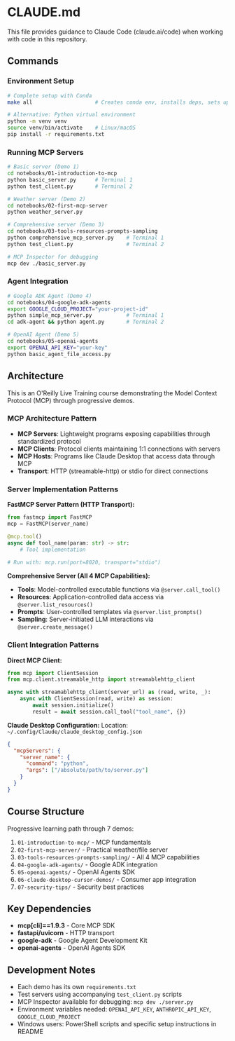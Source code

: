 # CLAUDE.md

This file provides guidance to Claude Code (claude.ai/code) when working with code in this repository.

## Commands

### Environment Setup
```bash
# Complete setup with Conda
make all                    # Creates conda env, installs deps, sets up notebooks

# Alternative: Python virtual environment
python -m venv venv
source venv/bin/activate    # Linux/macOS
pip install -r requirements.txt
```

### Running MCP Servers
```bash
# Basic server (Demo 1)
cd notebooks/01-introduction-to-mcp
python basic_server.py      # Terminal 1
python test_client.py       # Terminal 2

# Weather server (Demo 2)
cd notebooks/02-first-mcp-server
python weather_server.py

# Comprehensive server (Demo 3)
cd notebooks/03-tools-resources-prompts-sampling
python comprehensive_mcp_server.py    # Terminal 1
python test_client.py                 # Terminal 2

# MCP Inspector for debugging
mcp dev ./basic_server.py
```

### Agent Integration
```bash
# Google ADK Agent (Demo 4)
cd notebooks/04-google-adk-agents
export GOOGLE_CLOUD_PROJECT="your-project-id"
python simple_mcp_server.py           # Terminal 1
cd adk-agent && python agent.py       # Terminal 2

# OpenAI Agent (Demo 5)
cd notebooks/05-openai-agents
export OPENAI_API_KEY="your-key"
python basic_agent_file_access.py
```

## Architecture

This is an O'Reilly Live Training course demonstrating the Model Context Protocol (MCP) through progressive demos.

### MCP Architecture Pattern
- **MCP Servers**: Lightweight programs exposing capabilities through standardized protocol
- **MCP Clients**: Protocol clients maintaining 1:1 connections with servers
- **MCP Hosts**: Programs like Claude Desktop that access data through MCP
- **Transport**: HTTP (streamable-http) or stdio for direct connections

### Server Implementation Patterns

**FastMCP Server Pattern (HTTP Transport):**
```python
from fastmcp import FastMCP
mcp = FastMCP(server_name)

@mcp.tool()
async def tool_name(param: str) -> str:
    # Tool implementation
    
# Run with: mcp.run(port=8020, transport="stdio")
```

**Comprehensive Server (All 4 MCP Capabilities):**
- **Tools**: Model-controlled executable functions via `@server.call_tool()`
- **Resources**: Application-controlled data access via `@server.list_resources()`
- **Prompts**: User-controlled templates via `@server.list_prompts()`
- **Sampling**: Server-initiated LLM interactions via `@server.create_message()`

### Client Integration Patterns

**Direct MCP Client:**
```python
from mcp import ClientSession
from mcp.client.streamable_http import streamablehttp_client

async with streamablehttp_client(server_url) as (read, write, _):
    async with ClientSession(read, write) as session:
        await session.initialize()
        result = await session.call_tool("tool_name", {})
```

**Claude Desktop Configuration:**
Location: `~/.config/Claude/claude_desktop_config.json`
```json
{
  "mcpServers": {
    "server_name": {
      "command": "python",
      "args": ["/absolute/path/to/server.py"]
    }
  }
}
```

## Course Structure

Progressive learning path through 7 demos:
1. `01-introduction-to-mcp/` - MCP fundamentals
2. `02-first-mcp-server/` - Practical weather/file server
3. `03-tools-resources-prompts-sampling/` - All 4 MCP capabilities
4. `04-google-adk-agents/` - Google ADK integration
5. `05-openai-agents/` - OpenAI Agents SDK
6. `06-claude-desktop-cursor-demos/` - Consumer app integration
7. `07-security-tips/` - Security best practices

## Key Dependencies

- **mcp[cli]==1.9.3** - Core MCP SDK
- **fastapi/uvicorn** - HTTP transport
- **google-adk** - Google Agent Development Kit
- **openai-agents** - OpenAI Agents SDK

## Development Notes

- Each demo has its own `requirements.txt`
- Test servers using accompanying `test_client.py` scripts
- MCP Inspector available for debugging: `mcp dev ./server.py`
- Environment variables needed: `OPENAI_API_KEY`, `ANTHROPIC_API_KEY`, `GOOGLE_CLOUD_PROJECT`
- Windows users: PowerShell scripts and specific setup instructions in README